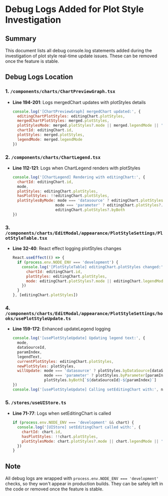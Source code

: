 # Debug Logs Added for Plot Style Investigation

## Summary
This document lists all debug console.log statements added during the investigation of plot style real-time update issues. These can be removed once the feature is stable.

## Debug Logs Location

### 1. `/components/charts/ChartPreviewGraph.tsx`
- **Line 194-201**: Logs mergedChart updates with plotStyles details
  ```javascript
  console.log('[ChartPreviewGraph] mergedChart updated:', {
    editingChartPlotStyles: editingChart.plotStyles,
    mergedChartPlotStyles: merged.plotStyles,
    plotStylesMode: merged.plotStyles?.mode || merged.legendMode || 'datasource',
    chartId: editingChart.id,
    plotStyles: merged.plotStyles,
    legendMode: merged.legendMode
  })
  ```

### 2. `/components/charts/ChartLegend.tsx`
- **Line 112-121**: Logs when ChartLegend renders with plotStyles
  ```javascript
  console.log('[ChartLegend] Rendering with editingChart:', {
    chartId: editingChart.id,
    mode,
    plotStyles: editingChart.plotStyles,
    hasPlotStyles: !!editingChart.plotStyles,
    plotStylesByMode: mode === 'datasource' ? editingChart.plotStyles?.byDataSource : 
                     mode === 'parameter' ? editingChart.plotStyles?.byParameter : 
                     editingChart.plotStyles?.byBoth
  })
  ```

### 3. `/components/charts/EditModal/appearance/PlotStyleSettings/PlotStyleTable.tsx`
- **Line 32-40**: React effect logging plotStyles changes
  ```javascript
  React.useEffect(() => {
    if (process.env.NODE_ENV === 'development') {
      console.log('[PlotStyleTable] editingChart.plotStyles changed:', {
        chartId: editingChart.id,
        plotStyles: editingChart.plotStyles,
        mode: editingChart.plotStyles?.mode || editingChart.legendMode || 'datasource'
      })
    }
  }, [editingChart.plotStyles])
  ```

### 4. `/components/charts/EditModal/appearance/PlotStyleSettings/hooks/usePlotStyleUpdate.ts`
- **Line 159-172**: Enhanced updateLegend logging
  ```javascript
  console.log('[usePlotStyleUpdate] Updating legend text:', { 
    mode, 
    dataSourceId, 
    paramIndex, 
    legendText, 
    currentPlotStyles: editingChart.plotStyles,
    newPlotStyles: plotStyles,
    willUpdate: mode === 'datasource' ? plotStyles.byDataSource[dataSourceId] :
                mode === 'parameter' ? plotStyles.byParameter[paramIndex] :
                plotStyles.byBoth[`${dataSourceId}-${paramIndex}`]
  })
  console.log('[usePlotStyleUpdate] Calling setEditingChart with:', newChart)
  ```

### 5. `/stores/useUIStore.ts`
- **Line 71-77**: Logs when setEditingChart is called
  ```javascript
  if (process.env.NODE_ENV === 'development' && chart) {
    console.log('[UIStore] setEditingChart called with:', {
      chartId: chart.id,
      hasPlotStyles: !!chart.plotStyles,
      plotStylesMode: chart.plotStyles?.mode || chart.legendMode || 'datasource'
    })
  }
  ```

## Note
All debug logs are wrapped with `process.env.NODE_ENV === 'development'` checks, so they won't appear in production builds. They can be safely left in the code or removed once the feature is stable.